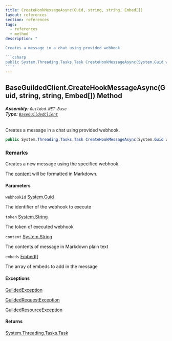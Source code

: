```yaml
---
title: CreateHookMessageAsync(Guid, string, string, Embed[])
layout: references
section: references
tags:
  - references
  - method
description: "

Creates a message in a chat using provided webhook.

```csharp
public System.Threading.Tasks.Task CreateHookMessageAsync(System.Guid webhookId, string token, string content, params Guilded.NET.Base.Embeds.Embed[] embeds);
```"
---
```


## BaseGuildedClient.CreateHookMessageAsync(Guid, string, string, Embed[]) Method
###### **Assembly:** `Guilded.NET.Base`<br/>**Type:** [`BaseGuildedClient`](BaseGuildedClient 'Guilded.NET.Base.BaseGuildedClient')

Creates a message in a chat using provided webhook.

```csharp
public System.Threading.Tasks.Task CreateHookMessageAsync(System.Guid webhookId, string token, string content, params Guilded.NET.Base.Embeds.Embed[] embeds);
```

### Remarks
  
Creates a new message using the specified webhook.  
  
The [content](BaseGuildedClient.CreateHookMessageAsync(Guid,string,string,Embed[])#Guilded.NET.Base.BaseGuildedClient.CreateHookMessageAsync(System.Guid,string,string,Guilded.NET.Base.Embeds.Embed[]).content 'Guilded.NET.Base.BaseGuildedClient.CreateHookMessageAsync(System.Guid, string, string, Guilded.NET.Base.Embeds.Embed[]).content') will be formatted in Markdown.
#### Parameters

<a name='Guilded.NET.Base.BaseGuildedClient.CreateHookMessageAsync(System.Guid,string,string,Guilded.NET.Base.Embeds.Embed[]).webhookId'></a>

`webhookId` [System.Guid](https://docs.microsoft.com/en-us/dotnet/api/System.Guid 'System.Guid')

The identifier of the webhook to execute

<a name='Guilded.NET.Base.BaseGuildedClient.CreateHookMessageAsync(System.Guid,string,string,Guilded.NET.Base.Embeds.Embed[]).token'></a>

`token` [System.String](https://docs.microsoft.com/en-us/dotnet/api/System.String 'System.String')

The token of executed webhook

<a name='Guilded.NET.Base.BaseGuildedClient.CreateHookMessageAsync(System.Guid,string,string,Guilded.NET.Base.Embeds.Embed[]).content'></a>

`content` [System.String](https://docs.microsoft.com/en-us/dotnet/api/System.String 'System.String')

The contents of message in Markdown plain text

<a name='Guilded.NET.Base.BaseGuildedClient.CreateHookMessageAsync(System.Guid,string,string,Guilded.NET.Base.Embeds.Embed[]).embeds'></a>

`embeds` [Embed](Embed 'Guilded.NET.Base.Embeds.Embed')[[]](https://docs.microsoft.com/en-us/dotnet/api/System.Array 'System.Array')

The array of embeds to add in the message

#### Exceptions

[GuildedException](GuildedException 'Guilded.NET.Base.GuildedException')

[GuildedRequestException](GuildedRequestException 'Guilded.NET.Base.GuildedRequestException')

[GuildedResourceException](GuildedResourceException 'Guilded.NET.Base.GuildedResourceException')

#### Returns
[System.Threading.Tasks.Task](https://docs.microsoft.com/en-us/dotnet/api/System.Threading.Tasks.Task 'System.Threading.Tasks.Task')